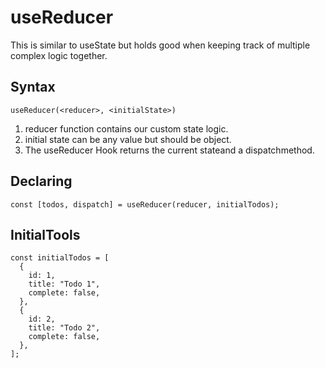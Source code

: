 # useReducer

This is similar to useState but holds good when keeping track of multiple complex logic together.

## Syntax
```
useReducer(<reducer>, <initialState>)
```

1. reducer function contains our custom state logic.
2. initial state can be any value but should be object.
3. The useReducer Hook returns the current stateand a dispatchmethod.

## Declaring 
```
const [todos, dispatch] = useReducer(reducer, initialTodos);
```

## InitialTools
```
const initialTodos = [
  {
    id: 1,
    title: "Todo 1",
    complete: false,
  },
  {
    id: 2,
    title: "Todo 2",
    complete: false,
  },
];
```